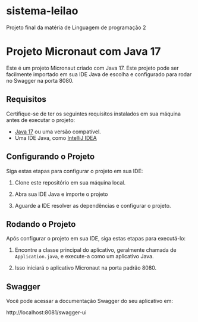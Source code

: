 # sistema-leilao

Projeto final da matéria de Linguagem de programação 2

# Projeto Micronaut com Java 17

Este é um projeto Micronaut criado com Java 17. Este projeto pode ser facilmente importado em sua IDE Java de escolha e configurado para rodar no Swagger na porta 8080.

## Requisitos

Certifique-se de ter os seguintes requisitos instalados em sua máquina antes de executar o projeto:

- [Java 17](https://www.oracle.com/java/technologies/javase-downloads.html) ou uma versão compatível.
- Uma IDE Java, como [IntelliJ IDEA](https://www.jetbrains.com/idea/download/)

## Configurando o Projeto

Siga estas etapas para configurar o projeto em sua IDE:

1. Clone este repositório em sua máquina local.

2. Abra sua IDE Java e importe o projeto

3. Aguarde a IDE resolver as dependências e configurar o projeto.

## Rodando o Projeto

Após configurar o projeto em sua IDE, siga estas etapas para executá-lo:

1. Encontre a classe principal do aplicativo, geralmente chamada de `Application.java`, e execute-a como um aplicativo Java.

2. Isso iniciará o aplicativo Micronaut na porta padrão 8080.

## Swagger

Você pode acessar a documentação Swagger do seu aplicativo em:

http://localhost:8081/swagger-ui
